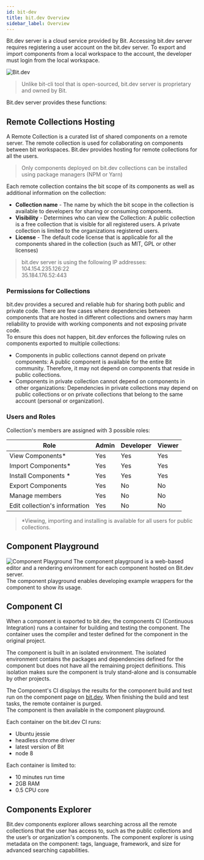 ```yaml
---
id: bit-dev
title: bit.dev Overview
sidebar_label: Overview
---
```


Bit.dev server is a cloud service provided by Bit. Accessing bit.dev server requires registering a user account on the bit.dev server. To export and import components from a local workspace to the account, the developer must login from the local workspace.  

![Bit.dev](https://storage.googleapis.com/static.bit.dev/docs/images/bit.dev.png)

> Unlike bit-cli tool that is open-sourced, bit.dev server is proprietary and owned by Bit.

Bit.dev server provides these functions:  

## Remote Collections Hosting

A Remote Collection is a curated list of shared components on a remote server. The remote collection is used for collaborating on components between bit workspaces. Bit.dev provides hosting for remote collections for all the users.

> Only components deployed on bit.dev collections can be installed using package managers (NPM or Yarn)

Each remote collection contains the bit scope of its components as well as additional information on the collection:  

- **Collection name** - The name by which the bit scope in the collection is available to developers for sharing or consuming components.  
- **Visibility** - Determines who can view the Collection: A public collection is a free collection that is visible for all registered users. A private collection is limited to the organizations registered users.  
- **License** - The default code license that is applicable for all the components shared in the collection (such as MIT, GPL or other licenses)  

> bit.dev server is using the following IP addresses:  
> 104.154.235.126:22  
> 35.184.176.52:443  

### Permissions for Collections

bit.dev provides a secured and reliable hub for sharing both public and private code. There are few cases where dependencies between components that are hosted in different collections and owners may harm reliability to provide with working components and not exposing private code.  
To ensure this does not happen, bit.dev enforces the following rules on components exported to multiple collections:

- Components in public collections cannot depend on private components: A public component is available for the entire Bit community. Therefore, it may not depend on components that reside in public collections.  
- Components in private collection cannot depend on components in other organizations: Dependencies in private collections may depend on public collections or on private collections that belong to the same account (personal or organization).  

### Users and Roles

Collection's members are assigned with 3 possible roles:  

| Role | Admin | Developer | Viewer |
|---|---|---|---|
| View Components* | Yes | Yes | Yes |
| Import Components* | Yes | Yes | Yes |
| Install Components * | Yes| Yes | Yes |
| Export Components | Yes| No | No |
| Manage members | Yes | No | No |
| Edit collection's information | Yes | No | No |

> *Viewing, importing and installing is available for all users for public collections. 

## Component Playground

![Component Playground](https://storage.googleapis.com/static.bit.dev/docs/images/playground.png)
The component playground is a web-based editor and a rendering environment for each component hosted on Bit.dev server.  
The component playground enables developing example wrappers for the component to show its usage.

## Component CI

When a component is exported to bit.dev, the components CI (Continuous Integration) runs a container for building and testing the component. The container uses the compiler and tester defined for the component in the original project.  

The component is built in an isolated environment. The isolated environment contains the packages and dependencies defined for the component but does not have all the remaining project definitions. This isolation makes sure the component is truly stand-alone and is consumable by other projects.  

The Component's CI displays the results for the component build and test run on the component page on [bit.dev](https://bit.dev). When finishing the build and test tasks, the remote container is purged.  
The component is then available in the component playground.

Each container on the bit.dev CI runs:  

- Ubuntu jessie
- headless chrome driver
- latest version of Bit
- node 8

Each container is limited to:  

- 10 minutes run time
- 2GB RAM
- 0.5 CPU core

## Components Explorer

Bit.dev components explorer allows searching across all the remote collections that the user has access to,  such as the public collections and the user’s or organization's components. 
The component explorer is using metadata on the component:  tags, language, framework, and size for advanced searching capabilities.  
